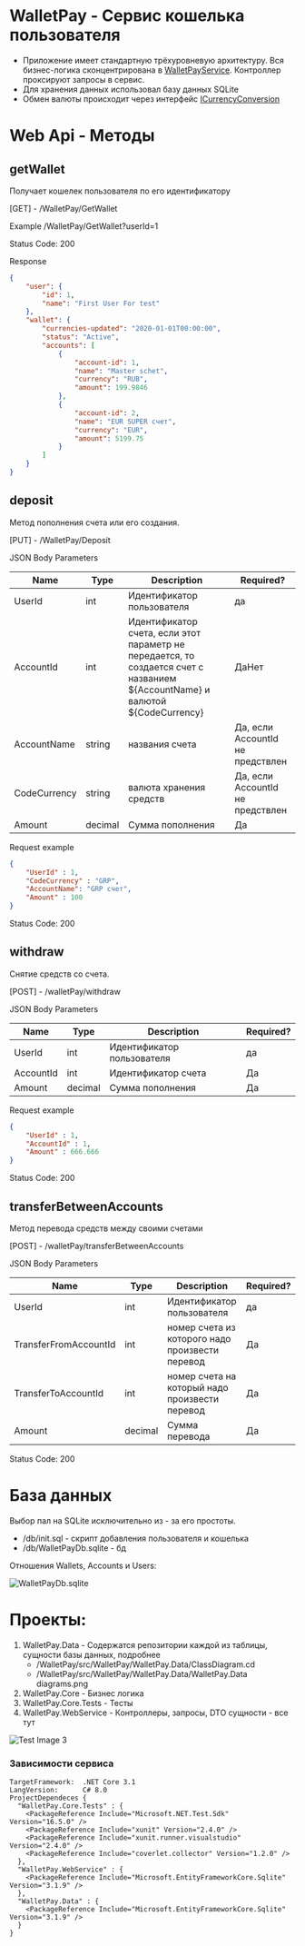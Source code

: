 # WalletPay - Сервис кошелька пользователя

- Приложение имеет стандартную трёхуровневую архитектуру. Вся бизнес-логика сконцентрирована в [WalletPayService](https://github.com/wargerun/WalletPay/blob/main/src/WalletPay/WalletPay.Core/WalletPayService.cs#L11). Контроллер проксируют запросы в сервис.
- Для хранения данных использовал базу данных SQLite
- Обмен валюты происходит через интерфейс [ICurrencyConversion](https://github.com/wargerun/WalletPay/blob/main/src/WalletPay/WalletPay.Core/CurrencyConversions/ICurrencyConversion.cs#L3)

# Web Api - Методы

## getWallet
Получает кошелек пользователя по его идентификатору

[GET] - /WalletPay/GetWallet  

Example /WalletPay/GetWallet?userId=1

Status Code: 200

Response

```json
{
    "user": {
        "id": 1,
        "name": "First User For test"
    },
    "wallet": {
        "currencies-updated": "2020-01-01T00:00:00",
        "status": "Active",
        "accounts": [
            {
                "account-id": 1,
                "name": "Master schet",
                "currency": "RUB",
                "amount": 199.9846
            },
            {
                "account-id": 2,
                "name": "EUR SUPER счет",
                "currency": "EUR",
                "amount": 5199.75
            }
        ]
    }
}
```

## deposit
Метод пополнения счета или его создания.

[PUT] - /WalletPay/Deposit

JSON Body Parameters

| Name | Type | Description | Required? |
| --- | --- | --- | --- |
| UserId | int | Идентификатор пользователя | да |
| AccountId | int | Идентификатор счета, если этот параметр не передается, то создается счет с названием ${AccountName} и валютой ${CodeCurrency} | ДаНет |
| AccountName | string | названия счета | Да, если AccountId не предствлен |
| CodeCurrency | string | валюта хранения средств | Да, если AccountId не предствлен |
| Amount | decimal | Сумма пополнения | Да |

Request example

```json
{
    "UserId" : 1,
    "CodeCurrency" : "GRP",
    "AccountName": "GRP счет",
    "Amount" : 100
}
```

Status Code: 200

## withdraw
Снятие средств со счета.

[POST] - /walletPay/withdraw

JSON Body Parameters

| Name | Type | Description | Required? |
| --- | --- | --- | --- |
| UserId | int | Идентификатор пользователя | да |
| AccountId | int | Идентификатор счета | Да |
| Amount | decimal | Сумма пополнения | Да |

Request example

```json
{
    "UserId" : 1,
    "AccountId" : 1,
    "Amount" : 666.666
}
```

Status Code: 200

## transferBetweenAccounts
Метод перевода средств между своими счетами

[POST] - /walletPay/transferBetweenAccounts

JSON Body Parameters

| Name | Type | Description | Required? |
| --- | --- | --- | --- |
| UserId | int | Идентификатор пользователя | да |
| TransferFromAccountId | int | номер счета из которого надо произвести перевод | Да |
| TransferToAccountId | int | номер счета на который надо произвести перевод | Да |
| Amount | decimal | Сумма перевода | Да |

Status Code: 200

# База данных 
Выбор пал на SQLite исключительно из - за его простоты.
- /db/init.sql - скрипт добавления пользователя и кошелька
- /db/WalletPayDb.sqlite - бд

Отношения Wallets, Accounts и Users:

![WalletPayDb.sqlite](https://github.com/wargerun/WalletPay/blob/main/db/ERDiagram.WalletPay.png)


# Проекты:
1. WalletPay.Data - Содержатся репозитории каждой из таблицы, сущности базы данных, подробнее
    * /WalletPay/src/WalletPay/WalletPay.Data/ClassDiagram.cd
    * /WalletPay/src/WalletPay/WalletPay.Data/WalletPay.Data diagrams.png
2. WalletPay.Core - Бизнес логика
3. WalletPay.Core.Tests - Тесты
4. WalletPay.WebService - Контроллеры, запросы, DTO сущности - все тут

![Test Image 3](https://github.com/wargerun/WalletPay/blob/main/src/WalletPay/Projects%20Dependencies%20Diagrams.png)

### Зависимости сервиса
    TargetFramework:  .NET Core 3.1
    LangVersion:      C# 8.0
    ProjectDependeces {
      "WalletPay.Core.Tests" : {
        <PackageReference Include="Microsoft.NET.Test.Sdk" Version="16.5.0" />
        <PackageReference Include="xunit" Version="2.4.0" />
        <PackageReference Include="xunit.runner.visualstudio" Version="2.4.0" />
        <PackageReference Include="coverlet.collector" Version="1.2.0" />
      },
      "WalletPay.WebService" : {
        <PackageReference Include="Microsoft.EntityFrameworkCore.Sqlite" Version="3.1.9" />
      },
      "WalletPay.Data" : {
        <PackageReference Include="Microsoft.EntityFrameworkCore.Sqlite" Version="3.1.9" />
      }
    }
    

